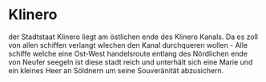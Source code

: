 # Klinero

der Stadtstaat Klinero liegt am östlichen ende des Klinero Kanals.
Da es zoll von allen schiffen verlangt wlechen den Kanal durchqueren wollen - Alle schiffe welche 
eine Ost-West handelsroute entlang des Nördlichen ende von Neufer seegeln ist diese stadt reich und 
unterhält sich eine Marie und ein kleines Heer an Söldnern um seine Souveränität abzusichern.


